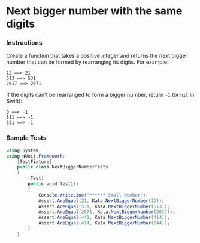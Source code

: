 # Next bigger number with the same digits

### Instructions
Create a function that takes a positive integer and returns the next bigger number that can be formed by rearranging 
its digits. For example:
```
12 ==> 21
513 ==> 531
2017 ==> 2071
```
If the digits can't be rearranged to form a bigger number, return `-1` (or `nil` in Swift):
```
9 ==> -1
111 ==> -1
531 ==> -1
```

### Sample Tests
```csharp
using System;
using NUnit.Framework;
    [TestFixture]
    public class NextBiggerNumberTests
    {
        [Test]
        public void Test1()
        {
            Console.WriteLine("****** Small Number");
            Assert.AreEqual(21, Kata.NextBiggerNumber(12));
            Assert.AreEqual(531, Kata.NextBiggerNumber(513));
            Assert.AreEqual(2071, Kata.NextBiggerNumber(2017));
            Assert.AreEqual(441, Kata.NextBiggerNumber(414));
            Assert.AreEqual(414, Kata.NextBiggerNumber(144));
        }
    }
```